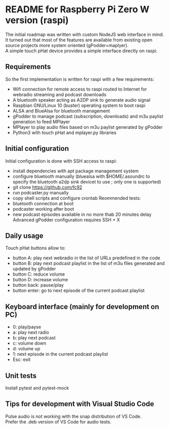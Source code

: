 # README for Raspberry Pi Zero W version (raspi)
The initial roadmap was written with custom NodeJS web interface in mind.
It turned out that most of the features are available from existing open source projects more system oriented (gPodder+maplyer).  
A simple touch pHat device provides a simple interface directly on raspi.

## Requirements
So the first implementation is written for raspi with a few requirements:
- Wifi connection for remote access to raspi routed to Internet for webradio streaming and podcast downloads
- A bluetooth speaker acting as A2DP sink to generate audio signal
- Raspbian GNU/Linux 10 (buster) operating system to boot raspi
- ALSA and BlueAlsa for bluetooth management
- gPodder to manage podcast (subscription, downloads) and m3u paylist generation to feed MPlayer
- MPlayer to play audio files based on m3u paylist generated by gPodder
- Python3 with touch pHat and mplayer.py libraries

## Initial configuration
Initial configuration is done with SSH access to raspi:
- install dependencies with apt package management system
- configure bluetooth manually (bluealsa with $HOME/.asoundrc to specify the bluetooth a2dp sink devicet to use ; only one is supported)
- git clone https://github.com/fc92
- run podcaster.py manually
- copy shell scripts and configure crontab
Reommended tests:
- bluetooth connection at boot
- podcaster working after boot
- new podcast episodes available in no more thab 20 minutes delay
Advanced gPodder configuration requires SSH + X

## Daily usage
Touch pHat buttons allow to:
- button A: play next webradio in the list of URLs predefined in the code
- button B: play next podcast playlist in the list of m3u files generated and updated by gPodder
- button C: reduce volume
- button D: increase volume
- button back: pause/play
- button enter: go to next episode of the current podcast playlist

## Keyboard interface (mainly for development on PC)
- 0: play/payse
- a: play next radio
- b: play next podcast
- c: volume down
- d: volume up
- 1: next episode in the current podcast playlist
- Esc: exit

## Unit tests
Install pytest and pytest-mock

## Tips for development with Visual Studio Code
Pulse audio is not working with the snap distribution of VS Code.  
Prefer the .deb version of VS Code for audio tests.
